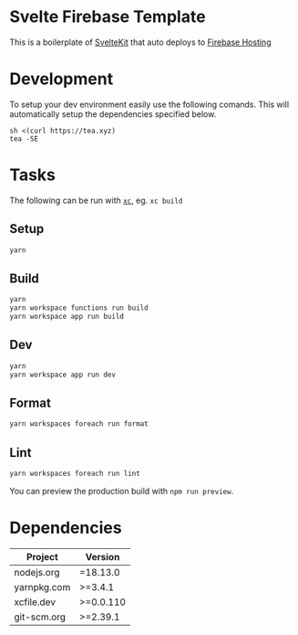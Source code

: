 # Svelte Firebase Template

This is a boilerplate of [SvelteKit](https://kit.svelte.dev) that auto deploys to [Firebase Hosting](https://firebase.google.com/)

# Development

To setup your dev environment easily use the following comands. This will automatically setup the dependencies specified below.

```
sh <(curl https://tea.xyz)
tea -SE
```

# Tasks

The following can be run with [`xc`], eg. `xc build`

## Setup

```sh
yarn
```

## Build

```sh
yarn
yarn workspace functions run build
yarn workspace app run build
```

## Dev

```sh
yarn
yarn workspace app run dev
```
## Format
```sh
yarn workspaces foreach run format
```

## Lint
```sh
yarn workspaces foreach run lint
```

You can preview the production build with `npm run preview`.

# Dependencies

| Project     | Version   |
| ----------- | --------- |
| nodejs.org  | =18.13.0  |
| yarnpkg.com | >=3.4.1   |
| xcfile.dev  | >=0.0.110 |
| git-scm.org | >=2.39.1  |

[`xc`]: https://xcfile.dev
